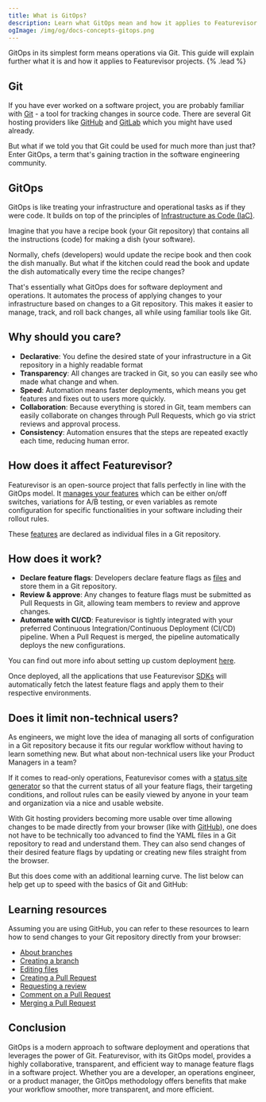 ```yaml
---
title: What is GitOps?
description: Learn what GitOps mean and how it applies to Featurevisor
ogImage: /img/og/docs-concepts-gitops.png
---
```


GitOps in its simplest form means operations via Git. This guide will explain further what it is and how it applies to Featurevisor projects. {% .lead %}

## Git

If you have ever worked on a software project, you are probably familiar with [Git](https://git-scm.com/) - a tool for tracking changes in source code. There are several Git hosting providers like [GitHub](https://github.com) and [GitLab](https://gitlab.com) which you might have used already.

But what if we told you that Git could be used for much more than just that? Enter GitOps, a term that's gaining traction in the software engineering community.

## GitOps

GitOps is like treating your infrastructure and operational tasks as if they were code. It builds on top of the principles of [Infrastructure as Code (IaC)](/docs/concepts/infrastructure-as-code).

Imagine that you have a recipe book (your Git repository) that contains all the instructions (code) for making a dish (your software).

Normally, chefs (developers) would update the recipe book and then cook the dish manually. But what if the kitchen could read the book and update the dish automatically every time the recipe changes?

That's essentially what GitOps does for software deployment and operations. It automates the process of applying changes to your infrastructure based on changes to a Git repository. This makes it easier to manage, track, and roll back changes, all while using familiar tools like Git.

## Why should you care?

- **Declarative**: You define the desired state of your infrastructure in a Git repository in a highly readable format
- **Transparency**: All changes are tracked in Git, so you can easily see who made what change and when.
- **Speed**: Automation means faster deployments, which means you get features and fixes out to users more quickly.
- **Collaboration**: Because everything is stored in Git, team members can easily collaborate on changes through Pull Requests, which go via strict reviews and approval process.
- **Consistency**: Automation ensures that the steps are repeated exactly each time, reducing human error.

## How does it affect Featurevisor?

Featurevisor is an open-source project that falls perfectly in line with the GitOps model. It [manages your features](/docs/feature-management) which can be either on/off switches, variations for A/B testing, or even variables as remote configuration for specific functionalities in your software including their rollout rules.

These [features](/docs/features) are declared as individual files in a Git repository.

## How does it work?

- **Declare feature flags**: Developers declare feature flags as [files](/docs/features) and store them in a Git repository.
- **Review & approve**: Any changes to feature flags must be submitted as Pull Requests in Git, allowing team members to review and approve changes.
- **Automate with CI/CD**: Featurevisor is tightly integrated with your preferred Continuous Integration/Continuous Deployment (CI/CD) pipeline. When a Pull Request is merged, the pipeline automatically deploys the new configurations.

You can find out more info about setting up custom deployment [here](/docs/deployment).

Once deployed, all the applications that use Featurevisor [SDKs](/docs/sdks) will automatically fetch the latest feature flags and apply them to their respective environments.

## Does it limit non-technical users?

As engineers, we might love the idea of managing all sorts of configuration in a Git repository because it fits our regular workflow without having to learn something new. But what about non-technical users like your Product Managers in a team?

If it comes to read-only operations, Featurevisor comes with a [status site generator](/docs/site) so that the current status of all your feature flags, their targeting conditions, and rollout rules can be easily viewed by anyone in your team and organization via a nice and usable website.

With Git hosting providers becoming more usable over time allowing changes to be made directly from your browser (like with [GitHub](https://github.com)), one does not have to be technically too advanced to find the YAML files in a Git repository to read and understand them. They can also send changes of their desired feature flags by updating or creating new files straight from the browser.

But this does come with an additional learning curve. The list below can help get up to speed with the basics of Git and GitHub:

## Learning resources

Assuming you are using GitHub, you can refer to these resources to learn how to send changes to your Git repository directly from your browser:

- [About branches](https://docs.github.com/en/pull-requests/collaborating-with-pull-requests/proposing-changes-to-your-work-with-pull-requests/about-branches)
- [Creating a branch](https://docs.github.com/en/pull-requests/collaborating-with-pull-requests/proposing-changes-to-your-work-with-pull-requests/creating-and-deleting-branches-within-your-repository)
- [Editing files](https://docs.github.com/en/repositories/working-with-files/managing-files/editing-files)
- [Creating a Pull Request](https://docs.github.com/en/pull-requests/collaborating-with-pull-requests/proposing-changes-to-your-work-with-pull-requests/creating-a-pull-request)
- [Requesting a review](https://docs.github.com/en/pull-requests/collaborating-with-pull-requests/proposing-changes-to-your-work-with-pull-requests/requesting-a-pull-request-review)
- [Comment on a Pull Request](https://docs.github.com/en/pull-requests/collaborating-with-pull-requests/reviewing-changes-in-pull-requests/commenting-on-a-pull-request)
- [Merging a Pull Request](https://docs.github.com/en/pull-requests/collaborating-with-pull-requests/incorporating-changes-from-a-pull-request/merging-a-pull-request)

## Conclusion

GitOps is a modern approach to software deployment and operations that leverages the power of Git. Featurevisor, with its GitOps model, provides a highly collaborative, transparent, and efficient way to manage feature flags in a software project. Whether you are a developer, an operations engineer, or a product manager, the GitOps methodology offers benefits that make your workflow smoother, more transparent, and more efficient.
